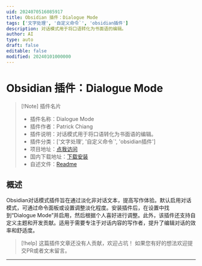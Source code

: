 ```yaml
---
uid: 2024070516085917
title: Obsidian 插件：Dialogue Mode
tags: ['文字处理', '自定义命令`', 'obsidian插件']
description: 对话模式用于将口语转化为书面语的编辑。
author: AI
type: auto
draft: false
editable: false
modified: 20240101000000
---
```


# Obsidian 插件：Dialogue Mode

> [!Note] 插件名片
> - 插件名称：Dialogue Mode
> - 插件作者：Patrick Chiang
> - 插件说明：对话模式用于将口语转化为书面语的编辑。
> - 插件分类：['文字处理', '自定义命令`', 'obsidian插件']
> - 项目地址：[点我访问](https://github.com/patrickchiang/obsidian-dialogue-mode)
> - 国内下载地址：[下载安装](https://pkmer.cn/products/plugin/pluginMarket/?dialogue-mode)
> - 自述文件：[Readme](https://ghproxy.net/https://raw.githubusercontent.com/patrickchiang/obsidian-dialogue-mode/main/README.md)



## 概述

Obsidian对话模式插件旨在通过淡化非对话文本，提高写作体验。默认启用对话模式，可通过命令面板或设置调整淡化程度。安装插件后，在设置中找到“Dialogue Mode”并启用，然后根据个人喜好进行调整。此外，该插件还支持自定义主题和开发贡献。适用于需要专注于对话内容的写作者，提升了编辑对话的效率和舒适度。


> [!help] 
> 这篇插件文章还没有人贡献，欢迎占坑！
> 如果您有好的想法欢迎提交PR或者文末留言。
> 

---



